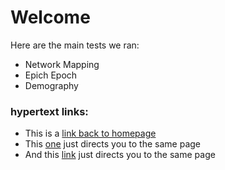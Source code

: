 # Welcome


Here are the main tests we ran:
- Network Mapping
- Epich Epoch
- Demography


### hypertext links:

- This is a [link back to homepage](index.md)
- This [one](page1) just directs you to the same page
- And this [link](page2) just directs you to the same page
